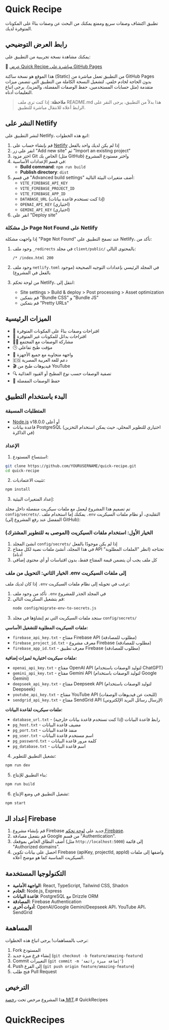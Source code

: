 # Quick Recipe

تطبيق اكتشاف وصفات سريع وممتع يمكنك من البحث عن وصفات بناءً على المكونات المتوفرة لديك.

## رابط العرض التوضيحي

يمكنك مشاهدة نسخة تجريبية من التطبيق على:

🔗 [عرض Quick Recipe مباشرة على GitHub Pages](https://adminone2025at.github.io/QuickRecipe/)

هذا الموقع هو نسخة ساكنة (Static) من التطبيق تعمل مباشرة من GitHub Pages بدون الحاجة لخادم خلفي. لتشغيل النسخة الكاملة من التطبيق التي تتضمن ميزات متقدمة (مثل حسابات المستخدمين، حفظ الوصفات المفضلة، والمزيد)، يرجى اتباع التعليمات أدناه.

> **ملاحظة**: إذا كنت ترى ملف README.md هذا بدلاً من التطبيق، يرجى النقر على الرابط أعلاه للانتقال مباشرة للتطبيق.

## النشر على Netlify

لنشر التطبيق على Netlify، اتبع هذه الخطوات:

1. قم بإنشاء حساب على [Netlify](https://netlify.com/) إذا لم يكن لديك واحد بالفعل
2. انقر على زر "Add new site" ثم "Import an existing project"
3. اختر مزود Git الخاص بك (مثل GitHub) واختر مستودع المشروع
4. في قسم الإعدادات الأساسية:
   - **Build command**: `npm run build`
   - **Publish directory**: `dist`
5. في قسم "Advanced build settings" أضف متغيرات البيئة التالية:
   - `VITE_FIREBASE_API_KEY`
   - `VITE_FIREBASE_PROJECT_ID`
   - `VITE_FIREBASE_APP_ID`
   - `DATABASE_URL` (إذا كنت تستخدم قاعدة بيانات)
   - `OPENAI_API_KEY` (اختياري)
   - `GEMINI_API_KEY` (اختياري)
6. انقر على "Deploy site"

### حل مشكلة Page Not Found على Netlify

إذا واجهت مشكلة "Page Not Found" عند تصفح التطبيق على Netlify، تأكد من:

1. وجود ملف `_redirects` في مجلد `client/public/` بالمحتوى التالي:
   ```
   /* /index.html 200
   ```

2. وجود ملف `netlify.toml` في المجلد الرئيسي بإعدادات التوجيه الصحيحة (موجود بالفعل في المشروع)

3. من لوحة تحكم Netlify، انتقل إلى:
   - Site settings > Build & deploy > Post processing > Asset optimization
   - قم بتمكين "Bundle CSS" و "Bundle JS"
   - قم بتمكين "Pretty URLs"

## الميزات الرئيسية

- 🥗 اقتراحات وصفات بناءً على المكونات المتوفرة
- 🔄 اقتراحات بدائل للمكونات غير المتوفرة
- 👨‍🍳 مشاركة الوصفات مع المجتمع
- 🕒 مؤقت طبخ تفاعلي
- 📱 واجهة متجاوبة مع جميع الأجهزة
- 🇪🇬 دعم للغة العربية المصرية
- 🎬 فيديوهات طبخ من YouTube
- 🔍 تصفية الوصفات حسب نوع المطبخ أو القيود الغذائية
- 💾 حفظ الوصفات المفضلة

## البدء باستخدام التطبيق

### المتطلبات المسبقة

- [Node.js](https://nodejs.org/) v18.0.0 أو أعلى
- قاعدة بيانات PostgreSQL (اختياري للتطوير المحلي، حيث يمكن استخدام التخزين في الذاكرة)

### الإعداد

1. استنساخ المستودع:

```bash
git clone https://github.com/YOURUSERNAME/quick-recipe.git
cd quick-recipe
```

2. تثبيت الاعتماديات:

```bash
npm install
```

3. إعداد المتغيرات البيئية:

تم تصميم هذا المشروع ليعمل مع ملفات سيكريت منفصلة داخل مجلد `config/secrets/`. 
يمكنك إما استخدام ملف `.env` التقليدي، أو نظام ملفات السيكريت (المفضل عند رفع المشروع إلى GitHub):

### الخيار الأول: استخدام ملفات السيكريت (الموصى به للتطوير المشترك)

1. انشئ المجلد `config/secrets/` إذا لم يكن موجودًا بالفعل
2. في هذا المجلد، أنشئ ملفات نصية لكل مفتاح API تحتاجه (انظر "الملفات المطلوبة" أدناه)
3. كل ملف يجب أن يتضمن قيمة المفتاح فقط، بدون اقتباسات أو أي محتوى إضافي

### الخيار الثاني: التحويل من ملف .env إلى ملفات السيكريت

إذا كان لديك ملف `.env` ترغب في تحويله إلى نظام ملفات السيكريت:

1. تأكد من وجود ملف `.env` في المجلد الجذر للمشروع
2. قم بتشغيل السكريبت التالي:
   ```bash
   node config/migrate-env-to-secrets.js
   ```
3. ستجد ملفات السيكريت التي تم إنشاؤها في مجلد `config/secrets/`

**ملفات السيكريت المطلوبة للتشغيل الأساسي:**

- `firebase_api_key.txt` - مفتاح Firebase API (مطلوب للمصادقة)
- `firebase_project_id.txt` - معرف مشروع Firebase (مطلوب للمصادقة)
- `firebase_app_id.txt` - معرف تطبيق Firebase (مطلوب للمصادقة)

**ملفات سيكريت اختيارية لميزات إضافية:**

- `openai_api_key.txt` - مفتاح OpenAI API (لتوليد الوصفات باستخدام ChatGPT)
- `gemini_api_key.txt` - مفتاح Gemini API (لتوليد الوصفات باستخدام Google Gemini)
- `deepseek_api_key.txt` - مفتاح Deepseek API (لتوليد الوصفات باستخدام Deepseek)
- `youtube_api_key.txt` - مفتاح YouTube API (للبحث عن فيديوهات الوصفات)
- `sendgrid_api_key.txt` - مفتاح SendGrid API (لإرسال رسائل البريد الإلكتروني)

**ملفات سيكريت لقاعدة البيانات:**

- `database_url.txt` - رابط قاعدة البيانات (إذا كنت تستخدم قاعدة بيانات خارجية)
- `pg_host.txt` - مضيف قاعدة البيانات
- `pg_port.txt` - منفذ قاعدة البيانات
- `pg_user.txt` - اسم مستخدم قاعدة البيانات
- `pg_password.txt` - كلمة مرور قاعدة البيانات
- `pg_database.txt` - اسم قاعدة البيانات

4. تشغيل التطبيق للتطوير:

```bash
npm run dev
```

5. بناء التطبيق للإنتاج:

```bash
npm run build
```

6. تشغيل التطبيق في وضع الإنتاج:

```bash
npm start
```

## إعداد الـ Firebase

1. قم بإنشاء مشروع Firebase جديد على [لوحة تحكم Firebase](https://console.firebase.google.com/).
2. قم بتفعيل مصادقة Google من قسم "Authentication".
3. أضف النطاق الخاص بموقعك (مثل `http://localhost:5000`) إلى قائمة "Authorized domains".
4. احصل على بيانات تكوين Firebase (apiKey, projectId, appId) واضفها إلى ملفات السيكريت المناسبة كما هو موضح أعلاه.

## التكنولوجيا المستخدمة

- **الواجهة الأمامية**: React, TypeScript, Tailwind CSS, Shadcn
- **الخادم**: Node.js, Express
- **قاعدة البيانات**: PostgreSQL مع Drizzle ORM
- **المصادقة**: Firebase Authentication
- **أدوات أخرى**: OpenAI/Google Gemini/Deepseek API، YouTube API، SendGrid

## المساهمة

نرحب بالمساهمات! يرجى اتباع هذه الخطوات:

1. Fork المستودع
2. إنشاء فرع ميزة جديد (`git checkout -b feature/amazing-feature`)
3. Commit التغييرات (`git commit -m 'إضافة ميزة رائعة'`)
4. Push إلى الفرع (`git push origin feature/amazing-feature`)
5. فتح طلب Pull Request

## الترخيص

هذا المشروع مرخص تحت [رخصة MIT](LICENSE).# QuickRecipes
# QuickRecipes
